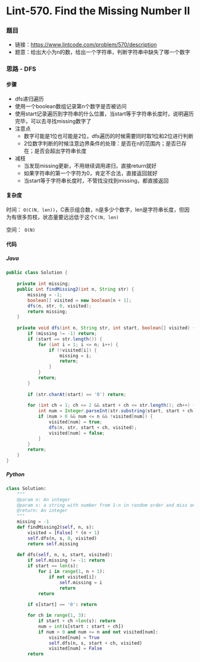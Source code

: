 # Lint-570. Find the Missing Number II

### 题目

- 链接：https://www.lintcode.com/problem/570/description
- 题意：给出大小为n的数，给出一个字符串，判断字符串中缺失了哪一个数字



### 思路 - DFS

#### 步骤

- dfs递归遍历
- 使用一个boolean数组记录第n个数字是否被访问
- 使用start记录遍历到字符串的什么位置，当start等于字符串长度时，说明遍历完毕，可以去寻找missing数字了
- 注意点
  - 数字可能是1位也可能是2位，dfs遍历的时候需要同时取1位和2位进行判断
  - 2位数字判断的时候注意边界条件的处理：是否在n的范围内；是否已存在；是否会超出字符串长度
- 减枝
  - 当发现missing更新，不用继续调用递归，直接return就好
  - 如果字符串的第一个字符为0，肯定不合法，直接返回就好
  - 当start等于字符串长度时，不管找没找到missing，都直接返回



#### 复杂度

时间： `O(C(N, len))`，C表示组合数，n是多少个数字，len是字符串长度，但因为有很多剪枝，状态量要远远低于这个`C(N, len)`

空间：` O(N)`



#### 代码

##### Java

```java
public class Solution {
    
    private int missing;
    public int findMissing2(int n, String str) {
        missing = -1;
        boolean[] visited = new boolean[n + 1];
        dfs(n, str, 0, visited);
        return missing;
    }
    
    private void dfs(int n, String str, int start, boolean[] visited) {
        if (missing != -1) return;
        if (start == str.length()) {
            for (int i = 1; i <= n; i++) {
                if (!visited[i]) {
                    missing = i;
                    return;
                }
            }
            return;
        }
        
        if (str.charAt(start) == '0') return;
        
        for (int ch = 1; ch <= 2 && start + ch <= str.length(); ch++) {
            int num = Integer.parseInt(str.substring(start, start + ch));
            if (num > 0 && num <= n && !visited[num]) {
                visited[num] = true;
                dfs(n, str, start + ch, visited);
                visited[num] = false;
            }
        }
        return;
    }
}
```



##### Python

```python
class Solution:
    """
    @param n: An integer
    @param s: a string with number from 1-n in random order and miss one number
    @return: An integer
    """
    missing = -1
    def findMissing2(self, n, s):
        visited = [False] * (n + 1)
        self.dfs(n, s, 0, visited)
        return self.missing
    
    def dfs(self, n, s, start, visited):
        if self.missing != -1: return
        if start == len(s):
            for i in range(1, n + 1):
                if not visited[i]:
                    self.missing = i
                    return
            return
        
        if s[start] == '0': return

        for ch in range(1, 3):
            if start + ch >len(s): return
            num = int(s[start : start + ch])
            if num > 0 and num <= n and not visited[num]:
                visited[num] = True
                self.dfs(n, s, start + ch, visited)
                visited[num] = False
        return
```

